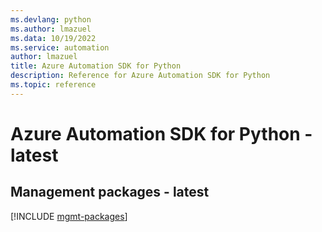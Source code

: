 ```yaml
---
ms.devlang: python
ms.author: lmazuel
ms.data: 10/19/2022
ms.service: automation
author: lmazuel
title: Azure Automation SDK for Python
description: Reference for Azure Automation SDK for Python
ms.topic: reference
---
```

# Azure Automation SDK for Python - latest

## Management packages - latest
[!INCLUDE [mgmt-packages](automation-mgmt-index.md)]